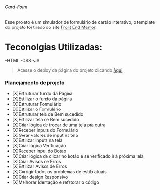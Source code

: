 ###### Card-Form

Esse projeto é um simulador de formulário de cartão interativo, o template do projeto foi tirado do site [Front End Mentor](https://www.frontendmentor.io/challenges/interactive-card-details-form-XpS8cKZDWw). 

# Teconolgias Utilizadas:
-HTML
-CSS
-JS

>Acesse o deploy da página do projeto clicando [Aqui](https://main.d16vfohkd938vn.amplifyapp.com).


### Planejamento de projeto

- [X]Estruturar fundo da Página
- [X]Estilizar o fundo da página
- [X]Estruturar Formulário
- [X]Estilizar o Formulário
- [X]Estruturar tela de Bem sucedido
- [X]Estilizar tela de Bem sucedido
- [X]Criar lógica de trocar de uma tela pra outra
- [X]Receber Inputs do Formulário
- [X]Gerar valores de input na tela
- [X]Estilizar inputs na tela
- [X]Criar lógica Verificação
- [X]Receber input do Botao
- [X]Criar lógica de clicar no botão e se verificado ir à próxima tela
- [X]Criar Avisos de Erros
- [X]Estilizar Avisos de Erros
- [X]Corrigir todos os problemas de estilo atuais
- [X]Criar design Responsivo
- [X]Melhorar Identação e refatorar o código